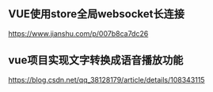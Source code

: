 ## VUE使用store全局websocket长连接
https://www.jianshu.com/p/007b8ca7dc26

## vue项目实现文字转换成语音播放功能
https://blog.csdn.net/qq_38128179/article/details/108343115
